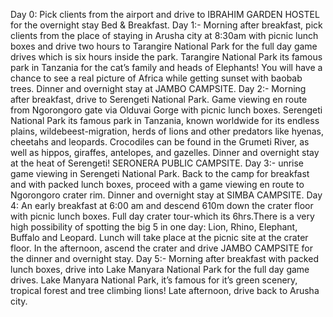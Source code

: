Day 0:  Pick clients from the airport and drive to IBRAHIM GARDEN HOSTEL for the overnight stay Bed & Breakfast.
Day 1:-   Morning after breakfast, pick clients from the place of staying in Arusha city at 8:30am with picnic lunch boxes and drive two hours to Tarangire National Park for the full day game drives which is six hours inside the park. Tarangire National Park its famous park in Tanzania for the cat’s family and heads of Elephants! You will have a chance to see a real picture of Africa while getting sunset with baobab trees. Dinner and overnight stay at JAMBO CAMPSITE.
Day 2:-  Morning after breakfast, drive to Serengeti National Park. Game viewing en route from Ngorongoro gate via Olduvai Gorge with picnic lunch boxes. Serengeti National Park its famous park in Tanzania, known worldwide for its endless plains, wildebeest-migration, herds of lions and other predators like hyenas, cheetahs and leopards. Crocodiles can be found in the Grumeti River, as well as hippos, giraffes, antelopes, and gazelles. Dinner and overnight stay at the heat of Serengeti! SERONERA PUBLIC CAMPSITE.
Day 3:-  unrise game viewing in Serengeti National Park. Back to the camp for breakfast and with packed lunch boxes, proceed with a game viewing en route to Ngorongoro crater rim. Dinner and overnight stay at SIMBA CAMPSITE.
Day 4:  An early breakfast at 6:00 am and descend 610m down the crater floor with picnic lunch boxes. Full day crater tour-which its 6hrs.There is a very high possibility of spotting the big 5 in one day: Lion, Rhino, Elephant, Buffalo and Leopard. Lunch will take place at the picnic site at the crater floor. In the afternoon, ascend the crater and drive JAMBO CAMPSITE for the dinner and overnight stay.
Day 5:-   Morning after breakfast with packed lunch boxes, drive into Lake Manyara National Park for the full day game drives. Lake Manyara National Park, it’s famous for it’s green scenery, tropical forest and tree climbing lions! Late afternoon, drive back to Arusha city. 
